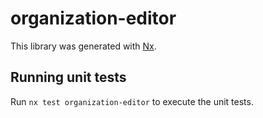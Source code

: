# organization-editor

This library was generated with [Nx](https://nx.dev).

## Running unit tests

Run `nx test organization-editor` to execute the unit tests.
